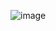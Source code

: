 ![image](https://user-images.githubusercontent.com/60480896/154695336-288bae0e-5df1-4141-b55f-3b08beaff50b.png)
